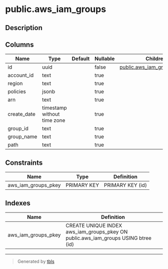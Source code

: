 # public.aws_iam_groups

## Description

## Columns

| Name | Type | Default | Nullable | Children | Parents | Comment |
| ---- | ---- | ------- | -------- | -------- | ------- | ------- |
| id | uuid |  | false | [public.aws_iam_group_policies](public.aws_iam_group_policies.md) |  |  |
| account_id | text |  | true |  |  |  |
| region | text |  | true |  |  |  |
| policies | jsonb |  | true |  |  |  |
| arn | text |  | true |  |  |  |
| create_date | timestamp without time zone |  | true |  |  |  |
| group_id | text |  | true |  |  |  |
| group_name | text |  | true |  |  |  |
| path | text |  | true |  |  |  |

## Constraints

| Name | Type | Definition |
| ---- | ---- | ---------- |
| aws_iam_groups_pkey | PRIMARY KEY | PRIMARY KEY (id) |

## Indexes

| Name | Definition |
| ---- | ---------- |
| aws_iam_groups_pkey | CREATE UNIQUE INDEX aws_iam_groups_pkey ON public.aws_iam_groups USING btree (id) |

---

> Generated by [tbls](https://github.com/k1LoW/tbls)
